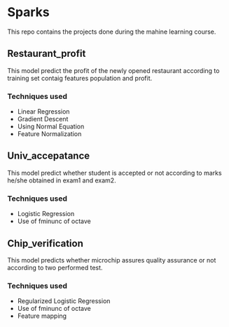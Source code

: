 # Sparks
This repo contains the projects done during the mahine learning course.

## Restaurant_profit

This model predict the profit of the newly opened restaurant according to training set contaig features population and profit.
### Techniques used
- Linear Regression 
- Gradient Descent
- Using Normal Equation
- Feature Normalization

## Univ_accepatance

This model predict whether student is accepted or not according to marks he/she obtained in exam1 and exam2.
### Techniques used
- Logistic Regression 
- Use of fminunc of octave


## Chip_verification

This model predicts whether microchip assures quality assurance or not according to two performed test.
### Techniques used
- Regularized Logistic Regression 
- Use of fminunc of octave
- Feature mapping
